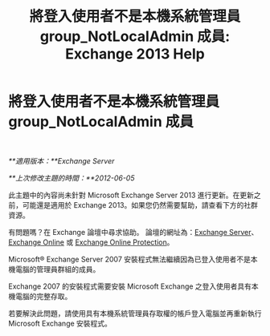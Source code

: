 ﻿---
title: '將登入使用者不是本機系統管理員 group_NotLocalAdmin 成員: Exchange 2013 Help'
TOCTitle: 將登入使用者不是本機系統管理員 group_NotLocalAdmin 成員
ms:assetid: d06f0894-b139-49ba-afe3-f58d3bd28e32
ms:mtpsurl: https://technet.microsoft.com/zh-tw/library/ms.exch.setupreadiness.notlocaladmin(v=EXCHG.150)
ms:contentKeyID: 50474307
ms.date: 05/21/2018
mtps_version: v=EXCHG.150
ms.translationtype: MT
---

# 將登入使用者不是本機系統管理員 group\_NotLocalAdmin 成員

 

_**適用版本：**Exchange Server_

_**上次修改主題的時間：**2012-06-05_

此主題中的內容尚未針對 Microsoft Exchange Server 2013 進行更新。在更新之前，可能還是適用於 Exchange 2013。如果您仍然需要幫助，請查看下方的社群資源。

有問題嗎？在 Exchange 論壇中尋求協助。 論壇的網址為：[Exchange Server](https://go.microsoft.com/fwlink/p/?linkid=60612)、 [Exchange Online](https://go.microsoft.com/fwlink/p/?linkid=267542) 或 [Exchange Online Protection](https://go.microsoft.com/fwlink/p/?linkid=285351)。

Microsoft® Exchange Server 2007 安裝程式無法繼續因為已登入使用者不是本機電腦的管理員群組的成員。

Exchange 2007 的安裝程式需要安裝 Microsoft Exchange 之登入使用者具有本機電腦的完整存取。

若要解決此問題，請使用具有本機系統管理員存取權的帳戶登入電腦並再重新執行 Microsoft Exchange 安裝程式。

